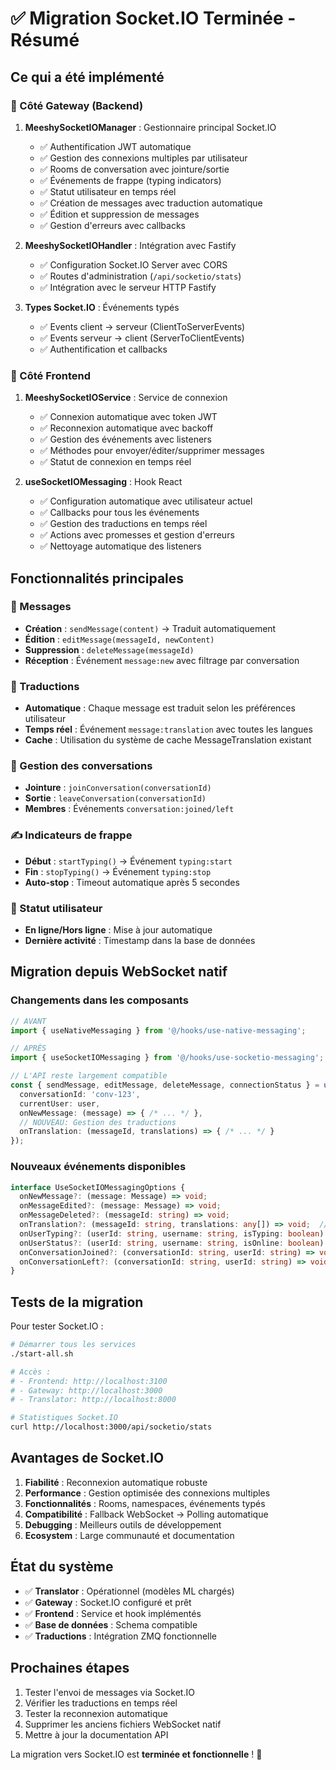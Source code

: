 # ✅ Migration Socket.IO Terminée - Résumé

## Ce qui a été implémenté

### 🔧 Côté Gateway (Backend)

1. **MeeshySocketIOManager** : Gestionnaire principal Socket.IO
   - ✅ Authentification JWT automatique
   - ✅ Gestion des connexions multiples par utilisateur
   - ✅ Rooms de conversation avec jointure/sortie
   - ✅ Événements de frappe (typing indicators)
   - ✅ Statut utilisateur en temps réel
   - ✅ Création de messages avec traduction automatique
   - ✅ Édition et suppression de messages
   - ✅ Gestion d'erreurs avec callbacks

2. **MeeshySocketIOHandler** : Intégration avec Fastify
   - ✅ Configuration Socket.IO Server avec CORS
   - ✅ Routes d'administration (`/api/socketio/stats`)
   - ✅ Intégration avec le serveur HTTP Fastify

3. **Types Socket.IO** : Événements typés
   - ✅ Events client → serveur (ClientToServerEvents)
   - ✅ Events serveur → client (ServerToClientEvents)
   - ✅ Authentification et callbacks

### 🎨 Côté Frontend

1. **MeeshySocketIOService** : Service de connexion
   - ✅ Connexion automatique avec token JWT
   - ✅ Reconnexion automatique avec backoff
   - ✅ Gestion des événements avec listeners
   - ✅ Méthodes pour envoyer/éditer/supprimer messages
   - ✅ Statut de connexion en temps réel

2. **useSocketIOMessaging** : Hook React
   - ✅ Configuration automatique avec utilisateur actuel
   - ✅ Callbacks pour tous les événements
   - ✅ Gestion des traductions en temps réel
   - ✅ Actions avec promesses et gestion d'erreurs
   - ✅ Nettoyage automatique des listeners

## Fonctionnalités principales

### 📨 Messages
- **Création** : `sendMessage(content)` → Traduit automatiquement
- **Édition** : `editMessage(messageId, newContent)`
- **Suppression** : `deleteMessage(messageId)`
- **Réception** : Événement `message:new` avec filtrage par conversation

### 🔄 Traductions
- **Automatique** : Chaque message est traduit selon les préférences utilisateur
- **Temps réel** : Événement `message:translation` avec toutes les langues
- **Cache** : Utilisation du système de cache MessageTranslation existant

### 👥 Gestion des conversations
- **Jointure** : `joinConversation(conversationId)`
- **Sortie** : `leaveConversation(conversationId)`
- **Membres** : Événements `conversation:joined/left`

### ✍️ Indicateurs de frappe
- **Début** : `startTyping()` → Événement `typing:start`
- **Fin** : `stopTyping()` → Événement `typing:stop`
- **Auto-stop** : Timeout automatique après 5 secondes

### 👤 Statut utilisateur
- **En ligne/Hors ligne** : Mise à jour automatique
- **Dernière activité** : Timestamp dans la base de données

## Migration depuis WebSocket natif

### Changements dans les composants

```typescript
// AVANT
import { useNativeMessaging } from '@/hooks/use-native-messaging';

// APRÈS  
import { useSocketIOMessaging } from '@/hooks/use-socketio-messaging';

// L'API reste largement compatible
const { sendMessage, editMessage, deleteMessage, connectionStatus } = useSocketIOMessaging({
  conversationId: 'conv-123',
  currentUser: user,
  onNewMessage: (message) => { /* ... */ },
  // NOUVEAU: Gestion des traductions
  onTranslation: (messageId, translations) => { /* ... */ }
});
```

### Nouveaux événements disponibles

```typescript
interface UseSocketIOMessagingOptions {
  onNewMessage?: (message: Message) => void;
  onMessageEdited?: (message: Message) => void;
  onMessageDeleted?: (messageId: string) => void;
  onTranslation?: (messageId: string, translations: any[]) => void;  // NOUVEAU
  onUserTyping?: (userId: string, username: string, isTyping: boolean) => void;
  onUserStatus?: (userId: string, username: string, isOnline: boolean) => void;
  onConversationJoined?: (conversationId: string, userId: string) => void;  // NOUVEAU
  onConversationLeft?: (conversationId: string, userId: string) => void;   // NOUVEAU
}
```

## Tests de la migration

Pour tester Socket.IO :

```bash
# Démarrer tous les services
./start-all.sh

# Accès :
# - Frontend: http://localhost:3100
# - Gateway: http://localhost:3000  
# - Translator: http://localhost:8000

# Statistiques Socket.IO
curl http://localhost:3000/api/socketio/stats
```

## Avantages de Socket.IO

1. **Fiabilité** : Reconnexion automatique robuste
2. **Performance** : Gestion optimisée des connexions multiples  
3. **Fonctionnalités** : Rooms, namespaces, événements typés
4. **Compatibilité** : Fallback WebSocket → Polling automatique
5. **Debugging** : Meilleurs outils de développement
6. **Ecosystem** : Large communauté et documentation

## État du système

- ✅ **Translator** : Opérationnel (modèles ML chargés)
- ✅ **Gateway** : Socket.IO configuré et prêt
- ✅ **Frontend** : Service et hook implémentés
- ✅ **Base de données** : Schema compatible
- ✅ **Traductions** : Intégration ZMQ fonctionnelle

## Prochaines étapes

1. Tester l'envoi de messages via Socket.IO
2. Vérifier les traductions en temps réel
3. Tester la reconnexion automatique
4. Supprimer les anciens fichiers WebSocket natif
5. Mettre à jour la documentation API

La migration vers Socket.IO est **terminée et fonctionnelle** ! 🎉
